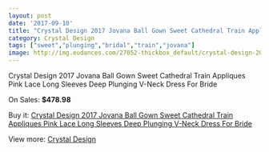 ```yaml
---
layout: post
date: '2017-09-10'
title: "Crystal Design 2017 Jovana Ball Gown Sweet Cathedral Train Appliques Pink Lace Long Sleeves Deep Plunging V-Neck Dress For Bride"
category: Crystal Design 
tags: ["sweet","plunging","bridal","train","jovana"]
image: http://img.eudances.com/27052-thickbox_default/crystal-design-2017-jovana-ball-gown-sweet-cathedral-train-appliques-pink-lace-long-sleeves-deep-plunging-v-neck-dress-for-bride.jpg
---
```

Crystal Design 2017 Jovana Ball Gown Sweet Cathedral Train Appliques Pink Lace Long Sleeves Deep Plunging V-Neck Dress For Bride

On Sales: **$478.98**
<a href="https://www.eudances.com/en/crystal-design/9082-crystal-design-2017-jovana-ball-gown-sweet-cathedral-train-appliques-pink-lace-long-sleeves-deep-plunging-v-neck-dress-for-bride.html"><amp-img layout="responsive" width="600" height="600" src="//img.eudances.com/27052-thickbox_default/crystal-design-2017-jovana-ball-gown-sweet-cathedral-train-appliques-pink-lace-long-sleeves-deep-plunging-v-neck-dress-for-bride.jpg" alt="Crystal Design 2017 Jovana Ball Gown Sweet Cathedral Train Appliques Pink Lace Long Sleeves Deep Plunging V-Neck Dress For Bride 0" /></a>
<a href="https://www.eudances.com/en/crystal-design/9082-crystal-design-2017-jovana-ball-gown-sweet-cathedral-train-appliques-pink-lace-long-sleeves-deep-plunging-v-neck-dress-for-bride.html"><amp-img layout="responsive" width="600" height="600" src="//img.eudances.com/27057-thickbox_default/crystal-design-2017-jovana-ball-gown-sweet-cathedral-train-appliques-pink-lace-long-sleeves-deep-plunging-v-neck-dress-for-bride.jpg" alt="Crystal Design 2017 Jovana Ball Gown Sweet Cathedral Train Appliques Pink Lace Long Sleeves Deep Plunging V-Neck Dress For Bride 1" /></a>
<a href="https://www.eudances.com/en/crystal-design/9082-crystal-design-2017-jovana-ball-gown-sweet-cathedral-train-appliques-pink-lace-long-sleeves-deep-plunging-v-neck-dress-for-bride.html"><amp-img layout="responsive" width="600" height="600" src="//img.eudances.com/27056-thickbox_default/crystal-design-2017-jovana-ball-gown-sweet-cathedral-train-appliques-pink-lace-long-sleeves-deep-plunging-v-neck-dress-for-bride.jpg" alt="Crystal Design 2017 Jovana Ball Gown Sweet Cathedral Train Appliques Pink Lace Long Sleeves Deep Plunging V-Neck Dress For Bride 2" /></a>
<a href="https://www.eudances.com/en/crystal-design/9082-crystal-design-2017-jovana-ball-gown-sweet-cathedral-train-appliques-pink-lace-long-sleeves-deep-plunging-v-neck-dress-for-bride.html"><amp-img layout="responsive" width="600" height="600" src="//img.eudances.com/27055-thickbox_default/crystal-design-2017-jovana-ball-gown-sweet-cathedral-train-appliques-pink-lace-long-sleeves-deep-plunging-v-neck-dress-for-bride.jpg" alt="Crystal Design 2017 Jovana Ball Gown Sweet Cathedral Train Appliques Pink Lace Long Sleeves Deep Plunging V-Neck Dress For Bride 3" /></a>
<a href="https://www.eudances.com/en/crystal-design/9082-crystal-design-2017-jovana-ball-gown-sweet-cathedral-train-appliques-pink-lace-long-sleeves-deep-plunging-v-neck-dress-for-bride.html"><amp-img layout="responsive" width="600" height="600" src="//img.eudances.com/27054-thickbox_default/crystal-design-2017-jovana-ball-gown-sweet-cathedral-train-appliques-pink-lace-long-sleeves-deep-plunging-v-neck-dress-for-bride.jpg" alt="Crystal Design 2017 Jovana Ball Gown Sweet Cathedral Train Appliques Pink Lace Long Sleeves Deep Plunging V-Neck Dress For Bride 4" /></a>
<a href="https://www.eudances.com/en/crystal-design/9082-crystal-design-2017-jovana-ball-gown-sweet-cathedral-train-appliques-pink-lace-long-sleeves-deep-plunging-v-neck-dress-for-bride.html"><amp-img layout="responsive" width="600" height="600" src="//img.eudances.com/27053-thickbox_default/crystal-design-2017-jovana-ball-gown-sweet-cathedral-train-appliques-pink-lace-long-sleeves-deep-plunging-v-neck-dress-for-bride.jpg" alt="Crystal Design 2017 Jovana Ball Gown Sweet Cathedral Train Appliques Pink Lace Long Sleeves Deep Plunging V-Neck Dress For Bride 5" /></a>

Buy it: [Crystal Design 2017 Jovana Ball Gown Sweet Cathedral Train Appliques Pink Lace Long Sleeves Deep Plunging V-Neck Dress For Bride](https://www.eudances.com/en/crystal-design/9082-crystal-design-2017-jovana-ball-gown-sweet-cathedral-train-appliques-pink-lace-long-sleeves-deep-plunging-v-neck-dress-for-bride.html "Crystal Design 2017 Jovana Ball Gown Sweet Cathedral Train Appliques Pink Lace Long Sleeves Deep Plunging V-Neck Dress For Bride")

View more: [Crystal Design ](https://www.eudances.com/en/134-crystal-design "Crystal Design ")